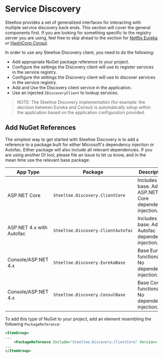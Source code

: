 # Service Discovery

Steeltoe provides a set of generalized interfaces for interacting with multiple service discovery back ends. This section will cover the general components first. If you are looking for something specific to the registry server you are using, feel free to skip ahead to the section for [Netflix Eureka](#2-0-netflix-eureka) or [HashiCorp Consul](#3-0-hashicorp-consul).

In order to use any Steeltoe Discovery client, you need to do the following:

* Add appropriate NuGet package reference to your project.
* Configure the settings the Discovery client will use to register services in the service registry.
* Configure the settings the Discovery client will use to discover services in the service registry.
* Add and Use the Discovery client service in the application.
* Use an injected `IDiscoveryClient` to lookup services.

>NOTE: The Steeltoe Discovery implementation (for example: the decision between Eureka and Consul) is automatically setup within the application based on the application configuration provided.

## Add NuGet References

<!-- TODO: review this section, its not completely correct -->
The simplest way to get started with Steeltoe Discovery is to add a reference to a package built for either Microsoft's dependency injection or Autofac. Either package will also include all relevant dependencies. If you are using another DI tool, please file an issue to let us know, and in the mean time use the relevant base package:

|App Type|Package|Description|
|---|---|---|
|ASP.NET Core|`Steeltoe.Discovery.ClientCore`|Includes base. Adds ASP.NET Core dependency injection.|
|ASP.NET 4.x with Autofac|`Steeltoe.Discovery.ClientAutofac`|Includes base. Adds Autofac dependency injection.|
|Console/ASP.NET 4.x|`Steeltoe.Discovery.EurekaBase`|Base Eureka functionality. No dependency injection.|
|Console/ASP.NET 4.x|`Steeltoe.Discovery.ConsulBase`|Base Consul functionality. No dependency injection.|

To add this type of NuGet to your project, add an element resembling the following `PackageReference`:

```xml
<ItemGroup>
...
    <PackageReference Include="Steeltoe.Discovery.ClientCore" Version= "2.1.0"/>
...
</ItemGroup>
```
